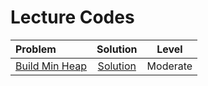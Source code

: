 # Lecture Codes

|  Problem  |  Solution  |  Level  |
|:---------|:-----------:|:-------:|
|  [Build Min Heap](https://www.naukri.com/code360/problems/build-min-heap_1171167)  |  [Solution]()  |  Moderate  |